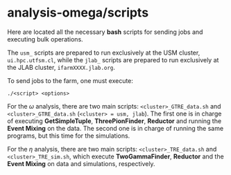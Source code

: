 analysis-omega/scripts
======================

Here are located all the necessary **bash** scripts for sending jobs and executing bulk operations.

The `usm_` scripts are prepared to run exclusively at the USM cluster, `ui.hpc.utfsm.cl`, while the `jlab_` scripts are prepared to run exclusively at the JLAB cluster, `ifarmXXXX.jlab.org`.

To send jobs to the farm, one must execute:

```
./<script> <options>
```

For the $\omega$ analysis, there are two main scripts: `<cluster>_GTRE_data.sh` and `<cluster>_GTRE_data.sh` (`<cluster> = usm, jlab`). The first one is in charge of executing **GetSimpleTuple**, **ThreePionFinder**, **Reductor** and running the **Event Mixing** on the data. The second one is in charge of running the same programs, but this time for the simulations.

For the $\eta$ analysis, there are two main scripts: `<cluster>_TRE_data.sh` and `<cluster>_TRE_sim.sh`, which execute **TwoGammaFinder**, **Reductor** and the **Event Mixing** on data and simulations, respectively.
